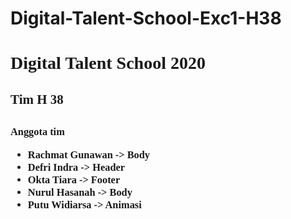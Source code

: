 # Digital-Talent-School-Exc1-H38
<p>
<h1 style="font-family:verdana;">Digital Talent School 2020<h2>
<h2 style="font-family: Comic Sans MS;">Tim H 38<h2>

<h3 style="font-family: fantasy;">
Anggota tim

<ul type="1">
<li>Rachmat Gunawan -> Body </li>
<li>Defri Indra -> Header</li>
<li>Okta Tiara -> Footer</li>
<li>Nurul Hasanah -> Body</li>
<li>Putu Widiarsa -> Animasi</li>

</ul>
</h3>